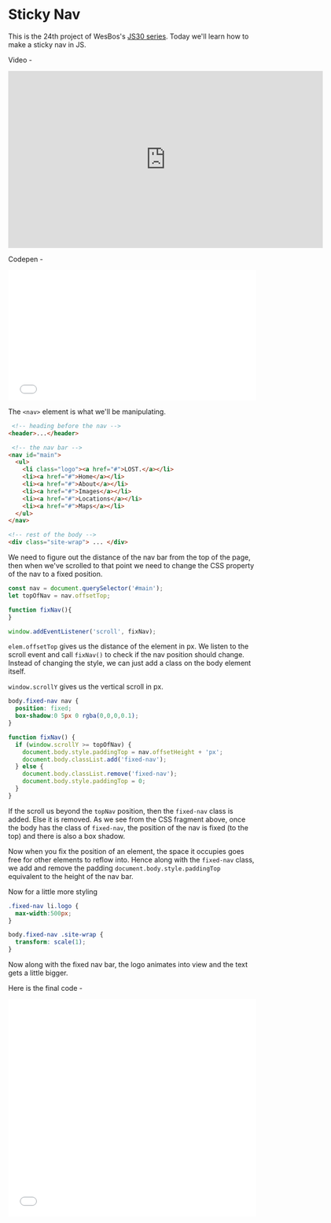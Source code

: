 # Sticky Nav

This is the 24th project of WesBos's [JS30 series](https://javascript30.com).
Today we'll learn how to make a sticky nav in JS.

Video -

<iframe width="640" height="360" src="https://www.youtube.com/embed/5FLOBCGH3_U?list=PLu8EoSxDXHP6CGK4YVJhL_VWetA865GOH" frameborder="0" allow="autoplay; encrypted-media" allowfullscreen></iframe>

Codepen -

<iframe height='265' scrolling='no' title='JS30-24-stickyNav-a' src='//codepen.io/deepakkarki/embed/YvJQGo/?height=265&theme-id=dark&default-tab=html,result&embed-version=2' frameborder='no' allowtransparency='true' allowfullscreen='true' style='width: 100%;'>See the Pen <a href='https://codepen.io/deepakkarki/pen/YvJQGo/'>JS30-24-stickyNav-a</a> by Deepak Karki (<a href='https://codepen.io/deepakkarki'>@deepakkarki</a>) on <a href='https://codepen.io'>CodePen</a>.
</iframe>

The `<nav>` element is what we'll be manipulating.

```html
 <!-- heading before the nav -->
<header>...</header>

 <!-- the nav bar -->
<nav id="main">
  <ul>
    <li class="logo"><a href="#">LOST.</a></li>
    <li><a href="#">Home</a></li>
    <li><a href="#">About</a></li>
    <li><a href="#">Images</a></li>
    <li><a href="#">Locations</a></li>
    <li><a href="#">Maps</a></li>
  </ul>
</nav>

<!-- rest of the body -->
<div class="site-wrap"> ... </div>
```

We need to figure out the distance of the nav bar from the top of the page, then when we've scrolled to that point we need to change the CSS property of the nav to a fixed position.

```js
const nav = document.querySelector('#main');
let topOfNav = nav.offsetTop;

function fixNav(){
}

window.addEventListener('scroll', fixNav);
```

`elem.offsetTop` gives us the distance of the element in px. We listen to the scroll event and call `fixNav()` to check if the nav position should change. Instead of changing the style, we can just add a class on the body element itself. 

`window.scrollY` gives us the vertical scroll in px.

```css
body.fixed-nav nav {
  position: fixed;
  box-shadow:0 5px 0 rgba(0,0,0,0.1);
}
```

```js
function fixNav() {
  if (window.scrollY >= topOfNav) {
    document.body.style.paddingTop = nav.offsetHeight + 'px';
    document.body.classList.add('fixed-nav');
  } else {
    document.body.classList.remove('fixed-nav');
    document.body.style.paddingTop = 0;
  }
}
```

If the scroll us beyond the `topNav` position, then the `fixed-nav` class is added. Else it is removed. As we see from the CSS fragment above, once the body has the class of `fixed-nav`, the position of the nav is fixed (to the top) and there is also a box shadow.

Now when you fix the position of an element, the space it occupies goes free for other elements to reflow into. Hence along with the `fixed-nav` class, we add and remove the padding `document.body.style.paddingTop` equivalent to the height of the nav bar.

Now for a little more styling 

```css
.fixed-nav li.logo {
  max-width:500px;
}

body.fixed-nav .site-wrap {
  transform: scale(1);
}
```

Now along with the fixed nav bar, the logo animates into view and the text gets a little bigger.

Here is the final code -

<iframe height='442' scrolling='no' title='JS30-24-stickyNav-b' src='//codepen.io/deepakkarki/embed/aKRypz/?height=442&theme-id=dark&default-tab=js,result&embed-version=2' frameborder='no' allowtransparency='true' allowfullscreen='true' style='width: 100%;'>See the Pen <a href='https://codepen.io/deepakkarki/pen/aKRypz/'>JS30-24-stickyNav-b</a> by Deepak Karki (<a href='https://codepen.io/deepakkarki'>@deepakkarki</a>) on <a href='https://codepen.io'>CodePen</a>.
</iframe>
